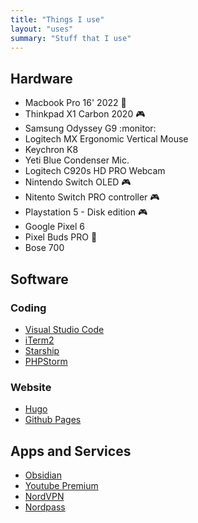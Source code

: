 ```yaml
---
title: "Things I use"
layout: "uses"
summary: "Stuff that I use"
---
```


## Hardware

- Macbook Pro 16' 2022           :briefcase:
- Thinkpad X1 Carbon 2020        :video_game:
- Samsung Odyssey G9             :monitor:
- Logitech MX Ergonomic Vertical Mouse
- Keychron K8
- Yeti Blue Condenser Mic.
- Logitech C920s HD PRO Webcam
- Nintendo Switch OLED           :video_game:
- Nitento Switch PRO controller          :video_game:
- Playstation 5 - Disk edition           :video_game:
- Google Pixel 6
- Pixel Buds PRO         :runner:
- Bose 700

## Software

### Coding

- [Visual Studio Code](https://code.visualstudio.com/)
- [iTerm2](https://iterm2.com/)
- [Starship](https://starship.rs)
- [PHPStorm](https://www.jetbrains.com/phpstorm/)

### Website

- [Hugo](https://gohugo.io)
- [Github Pages](https://pages.github.com/)

## Apps and Services

- [Obsidian](https://obsidian.md/)
- [Youtube Premium](https://www.youtube.com/premium)
- [NordVPN](https://nordvpn.com/)
- [Nordpass](https://nordpass.com)
